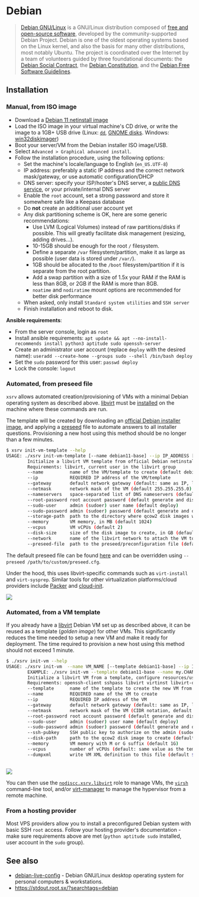 # Debian

> [Debian GNU/Linux](https://en.wikipedia.org/wiki/Debian) is a GNU/Linux distribution composed of [free and open-source software](https://en.wikipedia.org/wiki/Free_and_open-source_software), developed by the community-supported Debian Project. Debian is one of the oldest operating systems based on the Linux kernel, and also the basis for many other distributions, most notably Ubuntu. The project is coordinated over the Internet by a team of volunteers guided by three foundational documents: the [Debian Social Contract](https://en.wikipedia.org/wiki/Debian_Social_Contract), the [Debian Constitution](https://www.debian.org/devel/constitution), and the [Debian Free Software Guidelines](https://en.wikipedia.org/wiki/Debian_Free_Software_Guidelines).

## Installation

### Manual, from ISO image

- Download a [Debian 11 netinstall image](https://cdimage.debian.org/debian-cd/current/amd64/iso-cd/)
- Load the ISO image in your virtual machine's CD drive, or write the image to a 1GB+ USB drive (Linux: [`dd`](https://wiki.archlinux.org/index.php/USB_flash_installation_media#In_GNU.2FLinux), [GNOME disks](https://www.techrepublic.com/article/how-to-create-disk-images-using-gnome-disk/). Windows: [win32diskimager](http://sourceforge.net/projects/win32diskimager/))
- Boot your server/VM from the Debian installer ISO image/USB.
- Select `Advanced > Graphical advanced install`.
- Follow the installation procedure, using the following options:
  - Set the machine's locale/language to English (`en_US.UTF-8`)
  - IP address: preferably a static IP address and the correct network mask/gateway, or use automatic configuration/DHCP
  - DNS server: specify your ISP/hoster's DNS server, a [public DNS service](https://en.wikipedia.org/wiki/Public_recursive_name_server), or your private/internal DNS server
  - Enable the `root` account, set a strong password and store it somewhere safe like a Keepass database
  - Do **not** create an additional user account yet
  - Any disk partitioning scheme is OK, here are some generic recommendations:
    - Use LVM (Logical Volumes) instead of raw partitions/disks if possible. This will greatly facilitate disk management (resizing, adding drives...).
    - 10-15GB should be enough for the root `/` filesystem.
    - Define a separate `/var` filesystem/partition, make it as large as possible (user data is stored under `/var/`).
    - 1GB should be allocated to the `/boot` filesystem/partition if it is separate from the root partition.
    - Add a swap partition with a size of 1.5x your RAM if the RAM is less than 8GB, or 2GB if the RAM is more than 8GB.
    - `noatime` and `nodiratime` mount options are recommended for better disk performance
  - When asked, only install `Standard system utilities` and `SSH server`
  - Finish installation and reboot to disk.

**Ansible requirements**:

- From the server console, login as `root`
- Install ansible requirements: `apt update && apt --no-install-recommends install python3 aptitude sudo openssh-server`
- Create an administrator user account (replace `deploy` with the desired name): `useradd --create-home --groups sudo --shell /bin/bash deploy`
- Set the `sudo` password for this user: `passwd deploy`
- Lock the console: `logout`


### Automated, from preseed file

`xsrv` allows automated creation/provisioning of VMs with a minimal Debian operating system as described above. [libvirt](virt-manager.md) must be [installed](../installation/controller-preparation.md) on the machine where these commands are run.

The template will be created by downloading an [official Debian installer image](http://deb.debian.org/debian/dists/bullseye/main), and applying a [preseed](https://wiki.debian.org/DebianInstaller/Preseed) file to automate answers to all installer questions. Provisioning a new host using this method should be no longer than a few minutes.

```bash
$ xsrv init-vm-template --help
USAGE: ./xsrv init-vm-template [--name debian11-base] --ip IP_ADDRESS [--gateway GATEWAY_IP] [--netmask 255.255.255.0] [--nameservers '1.1.1.1 1.0.0.1'] [--root-password TEMPLATE_ROOT_PASSWORD] [--sudo-user deploy] [--sudo-password SUDO_PASSWORD] [--storage-path /var/lib/libvirt/images] [--memory 1024] [--vcpus 2] [--disk-size 20] [--network default] [--preseed-file $HOME/.local/share/xsrv/git/docs/preseed.cfg]
        Initialize a libvirt VM template from official Debian netinstall image and a preseed file. This template can be reused as --template from xsrv init-vm.
        Requirements: libvirt, current user in the libvirt group
        --name          name of the VM/template to create (default debian11-base)
        --ip            REQUIRED IP address of the VM/template
        --gateway       default network gateway (default: same as IP, last octet replaced by .1)
        --netmask       network mask of the VM (default 255.255.255.0)
        --nameservers   space-separated list of DNS nameservers (default cloudflare, '1.1.1.1 1.0.0.1')
        --root-password root account password (default generate and display a random password)
        --sudo-user     admin (sudoer) user name (default deploy)
        --sudo-password admin (sudoer) password (default generate and display a random password)
        --storage-path  path to the directory where qcow2 disk images will be stored (default /var/lib/libvirt/images)
        --memory        VM memory, in MB (default 1024)
        --vcpus         VM vCPUs (default 2)
        --disk-size     size of the disk image to create, in GB (default 20)
        --network       name of the libvirt network to attach the VM to (default default)
        --preseed-file  path to the preseed/preconfiguration file (default $HOME/.local/share/xsrv/git/docs/preseed.cfg)
```

The default preseed file can be found [here](https://gitlab.com/nodiscc/xsrv/-/blob/master/docs/preseed.cfg) and can be overridden using `--preseed /path/to/custom/preseed.cfg`.

Under the hood, this uses libvirt-specific commands such as `virt-install` and `virt-sysprep`. Similar tools for other virtualization platforms/cloud providers include [Packer](https://www.packer.io/) and [cloud-init](https://cloudinit.readthedocs.io/en/latest/index.html).

[![](https://asciinema.org/a/nDxQSENEt2wXfhoBzWX3cc36z.svg)](https://asciinema.org/a/nDxQSENEt2wXfhoBzWX3cc36z?speed=2&theme=monokai&autoplay=true)

### Automated, from a VM template

If you already have a [libvirt](virt-manager.md) Debian VM set up as described above, it can be reused as a template (_golden image_) for other VMs. This significantly reduces the time needed to setup a new VM and make it ready for deployment. The time required to provision a new host using this method should not exceed 1 minute.

```bash
$ ./xsrv init-vm --help
USAGE: ./xsrv init-vm  --name VM_NAME [--template debian11-base] --ip IP_ADDRESS [--netmask 24] [--gateway GATEWAY_IP] [--ssh-port VM_SSH_PORT] [--sudo-user deploy] [--sudo-password VM_SUDO_PASSWORD] [--ssh-pubkey 'ssh-rsa AAAAB...'] [--root-password VM_ROOT_PASSWORD] [--disk-path /path/to/my.CHANGEME.org.qcow2] [--memory 1024] [--vcpus NUM_CPU]
        EXAMPLE: ./xsrv init-vm --template debian11-base --name my.CHANGEME.org --ip 10.0.0.223 --netmask 24 --gateway 10.0.0.254 --sudo-user deploy --sudo-password CHANGEME --ssh-pubkey 'ssh-rsa AAAAB...' --root-password CHANGEME --memory 3G --vcpus 4 [--dumpxml /playbooks/default/data/libvirt/VM_NAME.xml]
        Initialize a libvirt VM from a template, configure resources/users/SSH access, and start the VM.
        Requirements: openssh-client sshpass libvirt virtinst libvirt-daemon-system libguestfs-tools pwgen netcat-openbsd util-linux
        --template      name of the template to create the new VM from (default debian11-base)
        --name          REQUIRED name of the VM to create
        --ip            REQUIRED IP address of the VM
        --gateway       default network gateway (default: same as IP, last octet replaced by .1)
        --netmask       network mask of the VM (CIDR notation, default 24)
        --root-password root account password (default generate and display a random password)
        --sudo-user     admin (sudoer) user name (default deploy)
        --sudo-password admin (sudoer) password (default generate and display a random password)
        --ssh-pubkey    SSH public key to authorize on the admin (sudoer) account (default: the contents of ~/.ssh/id_rsa.pub)
        --disk-path     path to the qcow2 disk image to create (default: /var/lib/libvirt/images/VM_NAME.qcow2)
        --memory        VM memory with M or G suffix (default 1G)
        --vcpus         number of vCPUs (default: same value as the template)
        --dumpxml       write VM XML definition to this file (default $HOME/playbooks/VM_NAME.xml)
        

```

[![](https://asciinema.org/a/v7B0c8ulfMz14OqF5b5yRb3VE.svg)](https://asciinema.org/a/v7B0c8ulfMz14OqF5b5yRb3VE?speed=2&theme=monokai&autoplay=true)

You can then use the [`nodiscc.xsrv.libvirt`](https://gitlab.com/nodiscc/xsrv/-/tree/master/roles/libvirt) role to manage VMs, the [`virsh`](https://manpages.debian.org/bullseye-backports/libvirt-clients/virsh.1.en.html) command-line tool, and/or [virt-manager](virt-manager.md) to manage the hypervisor from a remote machine.


### From a hosting provider

Most VPS providers allow you to install a preconfigured Debian system with basic SSH `root` access. Follow your hosting provider's documentation - make sure requirements above are met (`python aptitude sudo` installed, user account in the `sudo` group).


## See also

- [debian-live-config](https://debian-live-config.readthedocs.io/) - Debian GNU/Linux desktop operating system for personal computers & workstations.
- https://stdout.root.sx/?searchtags=debian
